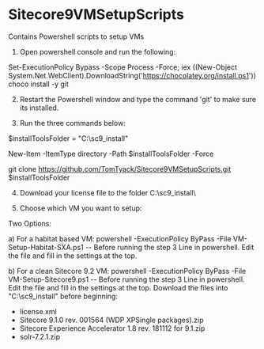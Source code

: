 # Sitecore9VMSetupScripts
Contains Powershell scripts to setup VMs

1) Open powershell console and run the following:

Set-ExecutionPolicy Bypass -Scope Process -Force; iex ((New-Object System.Net.WebClient).DownloadString('https://chocolatey.org/install.ps1'))
choco install -y git

2) Restart the Powershell window and type the command 'git' to make sure its installed.

3) Run the three commands below: 

$installToolsFolder = "C:\sc9_install\"

New-Item -ItemType directory -Path $installToolsFolder -Force

git clone https://github.com/TomTyack/Sitecore9VMSetupScripts.git $installToolsFolder

4) Download your license file to the folder C:\sc9_install\

5) Choose which VM you want to setup: 

Two Options: 

a) For a habitat based VM: powershell -ExecutionPolicy ByPass -File VM-Setup-Habitat-SXA.ps1
-- Before running the step 3 Line in powershell. Edit the file and fill in the settings at the top. 

b) For a clean Sitecore 9.2 VM: powershell -ExecutionPolicy ByPass -File VM-Setup-Sitecore9.ps1
-- Before running the step 3 Line in powershell. Edit the file and fill in the settings at the top. 
Download the files into "C:\sc9_install\" before beginning:
- license.xml
- Sitecore 9.1.0 rev. 001564 (WDP XPSingle packages).zip
- Sitecore Experience Accelerator 1.8 rev. 181112 for 9.1.zip
- solr-7.2.1.zip
